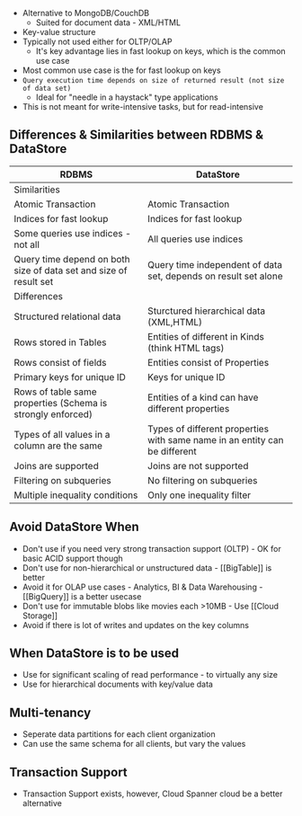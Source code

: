 - Alternative to MongoDB/CouchDB
	- Suited for document data - XML/HTML
- Key-value structure
- Typically not used either for OLTP/OLAP
	- It's key advantage lies in fast lookup on keys, which is the common use case
- Most common use case is the for fast lookup on keys
- `Query execution time depends on size of returned result (not size of data set)`
	- Ideal for "needle in a haystack" type applications       
- This is not meant for write-intensive tasks, but for read-intensive

## Differences & Similarities between RDBMS & DataStore

RDBMS | DataStore
--|--
Similarities | 
Atomic Transaction | Atomic Transaction
Indices for fast lookup | Indices for fast lookup
Some queries use indices - not all | All queries use indices
Query time depend on both size of data set and size of result set | Query time independent of data set, depends on result set alone
Differences | 
Structured relational data | Sturctured hierarchical data (XML,HTML)
Rows stored in Tables | Entities of different in Kinds (think HTML tags)
Rows consist of fields | Entities consist of Properties
Primary keys for unique ID | Keys for unique ID
Rows of table same properties (Schema is strongly enforced) | Entities of a kind can have different properties
Types of all values in a column are the same | Types of different properties with same name in an entity can be different
Joins are supported | Joins are not supported
Filtering on subqueries | No filtering on subqueries
Multiple inequality conditions | Only one inequality filter

## Avoid DataStore When

- Don't use if you need very strong transaction support (OLTP) - OK for basic ACID support though
- Don't use for non-hierarchical or unstructured data - [[BigTable]] is better
- Avoid it for OLAP use cases - Analytics, BI & Data Warehousing - [[BigQuery]] is a better usecase
- Don't use for immutable blobs like movies each >10MB - Use [[Cloud Storage]]
- Avoid if there is lot of writes and updates on the key columns

## When DataStore is to be used

- Use for significant scaling of read performance - to virtually any size
- Use for hierarchical documents with key/value data

## Multi-tenancy

- Seperate data partitions for each client organization
- Can use the same schema for all clients, but vary the values

## Transaction Support

- Transaction Support exists, however, Cloud Spanner cloud be a better alternative


